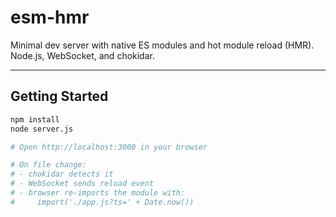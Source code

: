 # esm-hmr

Minimal dev server with native ES modules and hot module reload (HMR).  
Node.js, WebSocket, and chokidar.

---

## Getting Started

```bash
npm install
node server.js

# Open http://localhost:3000 in your browser

# On file change:
# - chokidar detects it
# - WebSocket sends reload event
# - browser re-imports the module with:
#     import('./app.js?ts=' + Date.now())
